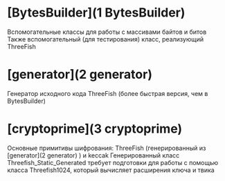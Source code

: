 # [BytesBuilder](1 BytesBuilder)

Вспомогательные классы для работы с массивами байтов и битов
Также вспомогательный (для тестирования) класс, реализующий ThreeFish

# [generator](2 generator)

Генератор исходного кода ThreeFish (более быстрая версия, чем в BytesBuilder)

# [cryptoprime](3 cryptoprime)

Основные примитивы шифрования: ThreeFish (генерированный из [generator](2 generator) ) и keccak
Генерированный класс Threefish_Static_Generated требует подготовки для работы с помощью класса Threefish1024, который вычисляет расширения ключа и твика
